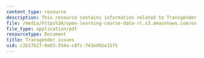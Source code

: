 ```yaml
---
content_type: resource
description: This resource contains information related to Transgender issues.
file: /media/https%3A/open-learning-course-data-rc.s3.amazonaws.com/es-269-passing-flexibility-in-race-and-gender-spring-2009/c2b37b276e03554ac8fc743ed92e15f5_MITES_269S09_lec6_Class6.pdf
file_type: application/pdf
resourcetype: Document
title: Transgender issues
uid: c2b37b27-6e03-554a-c8fc-743ed92e15f5
---
```


